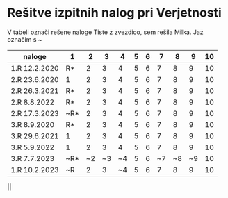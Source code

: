 # Rešitve izpitnih nalog pri Verjetnosti

V tabeli označi rešene naloge
Tiste z zvezdico, sem rešila Milka.
Jaz označim s ~

| naloge     | 1 | 2 | 3 | 4 | 5 | 6 | 7 | 8 | 9 | 10 |
| ---     |  --- |  --- |  --- |  --- |  --- |  --- | --- |  --- |  --- |  --- |
|1.R   12.2.2020| R* | 2 | 3 | 4 | 5 | 6 | 7 | 8 | 9 | 10 |
|2.R   23.6.2020| 1 | 2 | 3 | 4 | 5 | 6 | 7 | 8 | 9 | 10 |
|2.R   26.3.2021| R* | 2 | 3 | 4 | 5 | 6 | 7 | 8 | 9 | 10 |
|2.R   8.8.2022| R* | 2 | 3 | 4 | 5 | 6 | 7 | 8 | 9 | 10 |
|2.R   17.3.2023| ~R* | 2 | 3 | 4 | 5 | 6 | 7 | 8 | 9 | 10 |
|3.R   8.9.2020| R* | 2 | 3 | 4 | 5 | 6 | 7 | 8 | 9 | 10 |
|3.R   29.6.2021| 1 | 2 | 3 | 4 | 5 | 6 | 7 | 8 | 9 | 10 |
|3.R   5.9.2022| 1 | 2 | 3 | 4 | 5 | 6 | 7 | 8 | 9 | 10 |
|3.R   7.7.2023| ~R* | ~2 | ~3 | ~4 | 5 | 6 | ~7 | ~8 | ~9 | 10 |
|1.R   10.2.2023| ~R | 2 | 3 | ~4 | 5 | 6 | 7 | 8 | 9 | 10 |

||
